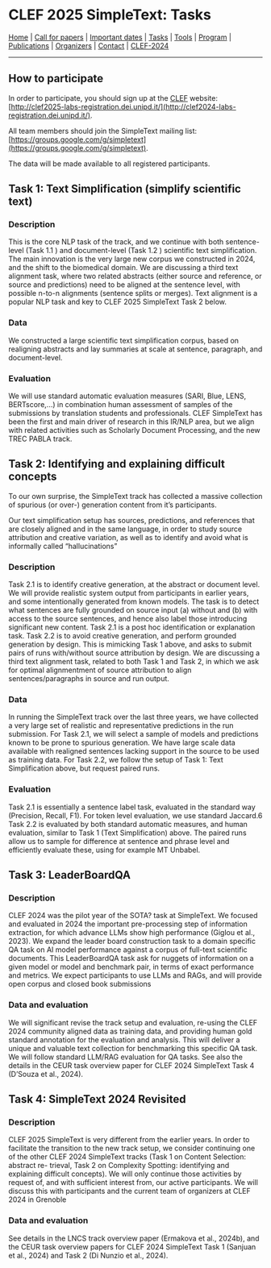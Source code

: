 # CLEF 2025 SimpleText: Tasks

[Home](./) | [Call for papers](./CFP) | [Important dates](./dates) | [Tasks](./tasks)  | [Tools](./tools) | 
[Program](./program) | [Publications](./publications) | [Organizers](./organizers) | [Contact](./contact) | [CLEF-2024](https://simpletext-project.com/2024/en/)

---
## How to participate
In order to participate, you should sign up at the [CLEF](https://clef2025.clef-initiative.eu/index.php) website: [http://clef2025-labs-registration.dei.unipd.it/](http://clef2024-labs-registration.dei.unipd.it/). 

All team members should join the SimpleText mailing list:
[https://groups.google.com/g/simpletext](https://groups.google.com/g/simpletext). 

The data will be made available to all registered participants.

## Task 1: Text Simplification (simplify scientific text)

### Description
This is the core NLP task of the track, and we continue with both sentence-level (Task 1.1 ) and document-level (Task 1.2 ) scientific text simplification. The main innovation is the very large new corpus we constructed in 2024, and the shift to the biomedical domain. We are discussing a third text alignment task, where two related abstracts (either source and reference, or source and predictions) need to be aligned at the sentence level, with possible n-to-n alignments (sentence splits or merges). Text alignment is a popular NLP task and key to CLEF 2025 SimpleText Task 2 below.

### Data
We constructed a large scientific text simplification corpus, based on realigning abstracts and lay summaries at scale at sentence, paragraph, and document-level. 

### Evaluation
We will use standard automatic evaluation measures (SARI, Blue, LENS, BERTscore,...) in combination human assessment of samples of the submissions by translation students and professionals. CLEF SimpleText has been the first and main driver of research in this IR/NLP area, but we align with related activities such as Scholarly Document Processing, and the new TREC PABLA track.

## Task 2: Identifying and explaining difficult concepts

To our own surprise, the SimpleText track has collected a massive collection of spurious (or over-) generation content from it’s participants. 

Our text simplification setup has sources, predictions, and references that are closely aligned and in the same language, in order
to study source attribution and creative variation, as well as to identify and avoid what is informally called “hallucinations”

### Description

Task 2.1 is to identify creative generation, at the abstract or document level. We will provide realistic system output from participants in earlier years, and some intentionally generated from known models. The task is to detect what sentences are fully grounded on source input (a) without and (b) with access to the source sentences, and hence also label those introducing significant new content. Task 2.1 is a post hoc identification or explanation task. Task 2.2 is to avoid creative generation, and perform grounded generation by design. This is mimicking Task 1 above, and asks to submit pairs of runs with/without source attribution by design. We are discussing a third text alignment task, related to both Task 1 and Task 2, in which we ask for optimal alignmentment of source attribution to align sentences/paragraphs in source and run output.

### Data

In running the SimpleText track over the last three years, we have collected a very large set of realistic and representative predictions in the run submission. For Task 2.1, we will select a sample of models and predictions known to be prone to spurious generation. We have large scale data available with realigned sentences lacking support in the source to be used as training data. For Task 2.2, we follow the setup of Task 1: Text Simplification above, but request paired runs.

### Evaluation

Task 2.1 is essentially a sentence label task, evaluated in the standard way (Precision, Recall, F1). For token level evaluation, we use standard Jaccard.6 Task 2.2 is evaluated by both standard automatic measures, and human evaluation, similar to Task 1 (Text Simplification) above. The paired runs allow us to sample for difference at sentence and phrase level and efficiently evaluate these, using for example MT Unbabel.


## Task 3: LeaderBoardQA

### Description
CLEF 2024 was the pilot year of the SOTA? task at SimpleText. We focused and evaluated in 2024 the important pre-processing step of information extraction, for which advance LLMs show high performance (Giglou et al., 2023). We expand the leader board construction task to a domain specific QA task on AI model performance against a corpus of full-text scientific documents. This LeaderBoardQA task ask for nuggets of information on a given model or model and benchmark pair, in terms of exact performance and metrics. We expect participants to use LLMs and RAGs, and will provide open corpus and closed book submissions

### Data and evaluation
We will significant revise the track setup and evaluation, re-using the CLEF 2024 community aligned data as training data, and providing human gold standard annotation for the evaluation and analysis. This will deliver a unique and valuable text collection for benchmarking this specific QA task. We will follow standard LLM/RAG evaluation for QA tasks. See also the details in the CEUR task overview paper for CLEF 2024 SimpleText Task 4 (D’Souza et al., 2024).

## Task 4: SimpleText 2024 Revisited

### Description
CLEF 2025 SimpleText is very different from the earlier years. In order to facilitate the transition to the new track setup, we consider continuing one of the other CLEF 2024 SimpleText tracks (Task 1 on Content Selection: abstract re- trieval, Task 2 on Complexity Spotting: identifying and explaining difficult concepts). We will only continue those activities by request of, and with sufficient interest from, our active participants. We will discuss this with participants and the current team of organizers at CLEF 2024 in Grenoble

### Data and evaluation
See details in the LNCS track overview paper (Ermakova et al., 2024b), and the CEUR task overview papers for CLEF 2024 SimpleText Task 1 (Sanjuan et al., 2024) and Task 2 (Di Nunzio et al., 2024).
